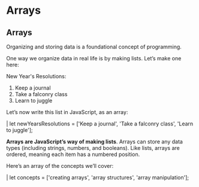 # Arrays

## Arrays
Organizing and storing data is a foundational concept of programming.

One way we organize data in real life is by making lists. Let’s make one here:

New Year's Resolutions:

1. Keep a journal 
2. Take a falconry class
3. Learn to juggle

Let’s now write this list in JavaScript, as an array:

| let newYearsResolutions = ['Keep a journal', 'Take a falconry class', 'Learn to juggle'];

**Arrays are JavaScript’s way of making lists**. Arrays can store any data types (including strings, numbers, and booleans). Like lists, arrays are ordered, meaning each item has a numbered position.

Here’s an array of the concepts we’ll cover:

| let concepts = ['creating arrays', 'array structures', 'array manipulation'];